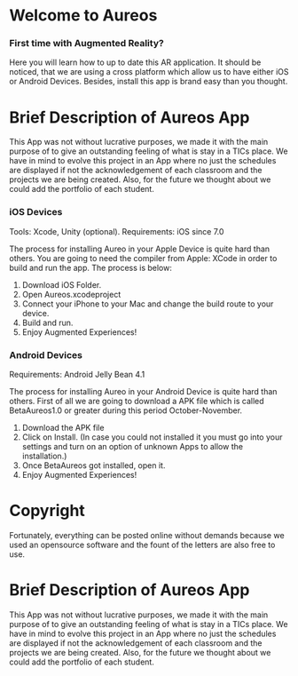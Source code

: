 # Welcome to Aureos

### First time with Augmented Reality? 

Here you will learn how to up to date this AR application. It should be noticed, that we are using a cross platform which allow us to have either iOS or Android Devices. Besides, install this app is brand easy than you thought. 

# Brief Description of Aureos App
This App was not without lucrative purposes, we made it with the main purpose of to give an outstanding feeling of what is stay in a TICs place. We have in mind to evolve this project in an App where no just the schedules are displayed if not the acknowledgement of each classroom and the projects we are being created. Also, for the future we thought about we could add the portfolio of each student.

### iOS Devices

Tools: Xcode, Unity (optional).
Requirements: iOS since 7.0

The process for installing Aureo in your Apple Device is quite hard than others. You are going to need the compiler from Apple: XCode in order to build and run the app. The process is below:

1. Download iOS Folder. 
2. Open Aureos.xcodeproject
3. Connect your iPhone to your Mac and change the build route to your device.
4. Build and run.
5. Enjoy Augmented Experiences! 

### Android Devices

Requirements: Android Jelly Bean 4.1

The process for installing Aureo in your Android Device is quite hard than others. First of all we are going to download a APK file which is called BetaAureos1.0 or greater during this period October-November.
1. Download the APK file
2. Click on Install. (In case you could not installed it you must go into your settings and turn on an option of unknown Apps to allow the installation.)
3. Once BetaAureos got installed, open it.
4. Enjoy Augmented Experiences!

# Copyright 
Fortunately, everything can be posted online without demands because we used an opensource software and the fount of the letters are also free to use. 

# Brief Description of Aureos App
This App was not without lucrative purposes, we made it with the main purpose of to give an outstanding feeling of what is stay in a TICs place. We have in mind to evolve this project in an App where no just the schedules are displayed if not the acknowledgement of each classroom and the projects we are being created. Also, for the future we thought about we could add the portfolio of each student.
